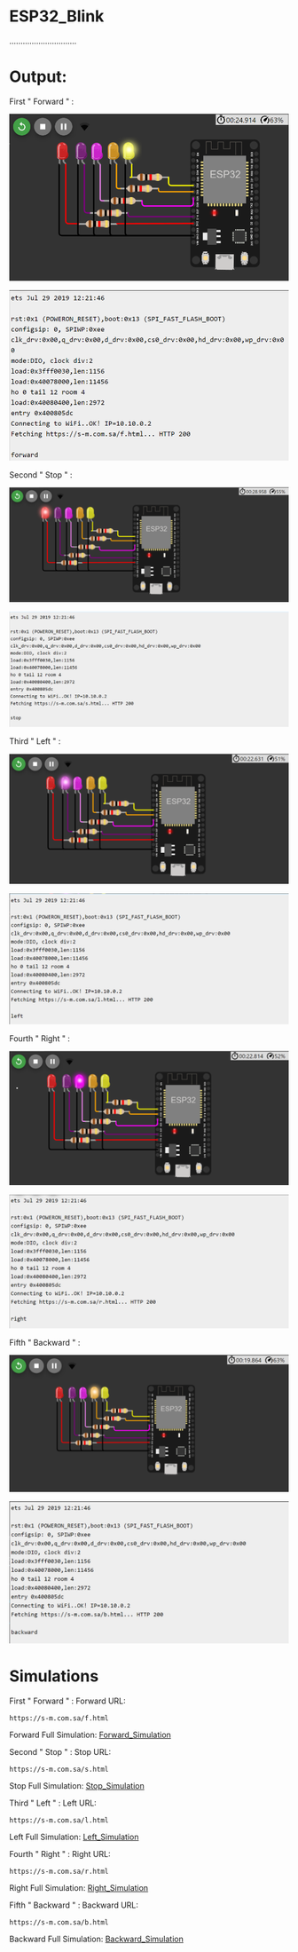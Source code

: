 # ESP32_Blink
..............................

# Output:
First " Forward " :

![Forward](F(3).png)

![Forward](F(2).png)

Second " Stop " : 

![Stop](S.png)

![Stop](S(2).png)

Third " Left " : 

![Stop](L.png)

![Stop](L(2).png)

Fourth " Right " : 

![Stop](r.png)

![Stop](R(2).png)

Fifth " Backward " : 

![Stop](B.png)

![Stop](B(2).png)


# Simulations
First " Forward " :
Forward URL:  
                                   
    https://s-m.com.sa/f.html

Forward Full Simulation:
[Forward_Simulation](https://wokwi.com/projects/372624486482800641)

Second " Stop " : 
Stop URL:  
                                   
    https://s-m.com.sa/s.html

Stop Full Simulation:
[Stop_Simulation](https://wokwi.com/projects/372624486482800641)

Third " Left " : 
Left URL:  
                                   
    https://s-m.com.sa/l.html

Left Full Simulation:
[Left_Simulation](https://wokwi.com/projects/372624486482800641)

Fourth " Right " : 
Right URL:  
                                   
    https://s-m.com.sa/r.html

Right Full Simulation:
[Right_Simulation](https://wokwi.com/projects/372624486482800641)

Fifth " Backward " : 
Backward URL:  
                                   
    https://s-m.com.sa/b.html

Backward Full Simulation:
[Backward_Simulation](https://wokwi.com/projects/372632894691132417)
